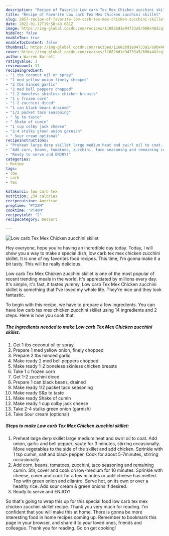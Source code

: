 ```yaml
---
description: "Recipe of Favorite Low carb Tex Mex Chicken zucchini skillet"
title: "Recipe of Favorite Low carb Tex Mex Chicken zucchini skillet"
slug: 2857-recipe-of-favorite-low-carb-tex-mex-chicken-zucchini-skillet
date: 2022-01-17T19:58:43.681Z
image: https://img-global.cpcdn.com/recipes/11682bd1e94733a5/680x482cq70/low-carb-tex-mex-chicken-zucchini-skillet-recipe-main-photo.jpg
hideToc: false
enableToc: true
enableTocContent: false
thumbnail: https://img-global.cpcdn.com/recipes/11682bd1e94733a5/680x482cq70/low-carb-tex-mex-chicken-zucchini-skillet-recipe-main-photo.jpg
cover: https://img-global.cpcdn.com/recipes/11682bd1e94733a5/680x482cq70/low-carb-tex-mex-chicken-zucchini-skillet-recipe-main-photo.jpg
author: Warren Barrett
ratingvalue: 3
reviewcount: 13
recipeingredient:
- "1 tbs coconut oil or spray"
- "1 med yellow onion finely chopped"
- "2 tbs minced garlic"
- "2 med bell peppers chopped"
- "1-2 boneless skinless chicken breasts"
- "1 c frozen corn"
- "1-2 zucchini diced"
- "1 can black beans drained"
- "1/2 packet taco seasoning"
- " Sp to taste"
- " Shake of cumin"
- "1 cup colby jack cheese"
- "2-4 stalks green onion garnish"
- " Sour cream optional"
recipeinstructions:
- "Preheat large derp skillet large medium heat and swirl oil to coat. Add onion, garlic and bell pepper; saute for 3 minutes, stirring occasionally. Move vegetables to the side of the skillet and add chicken. Sprinkle with 1 tsp cumin, salt and black pepper. Cook for about 5-7minutes, stirring occasionally."
- "Add corn, beans, tomatoes, zucchini, taco seasoning and remaining cumin. Stir, cover and cook on low-medium for 10 minutes. Sprinkle with cheese, cover and cook for a few minutes or until cheese has melted. Top with green onion and cilantro. Serve hot, on its own or over a healthy rice. Add sour cream &amp; green onions if desired."
- "Ready to serve and ENJOY!"
categories:
- Recipe
tags:
- low
- carb
- tex

katakunci: low carb tex 
nutrition: 234 calories
recipecuisine: American
preptime: "PT22M"
cooktime: "PT48M"
recipeyield: "2"
recipecategory: Dessert

---
```



![Low carb Tex Mex Chicken zucchini skillet](https://img-global.cpcdn.com/recipes/11682bd1e94733a5/680x482cq70/low-carb-tex-mex-chicken-zucchini-skillet-recipe-main-photo.jpg)

Hey everyone, hope you're having an incredible day today. Today, I will show you a way to make a special dish, low carb tex mex chicken zucchini skillet. It is one of my favorites food recipes. This time, I'm gonna make it a bit tasty. This will be really delicious.

Low carb Tex Mex Chicken zucchini skillet is one of the most popular of recent trending meals in the world. It's appreciated by millions every day. It's simple, it's fast, it tastes yummy. Low carb Tex Mex Chicken zucchini skillet is something that I've loved my whole life. They're nice and they look fantastic.




To begin with this recipe, we have to prepare a few ingredients. You can have low carb tex mex chicken zucchini skillet using 14 ingredients and 2 steps. Here is how you cook that.

<!--inarticleads1-->

##### The ingredients needed to make Low carb Tex Mex Chicken zucchini skillet:

1. Get 1 tbs coconut oil or spray
1. Prepare 1 med yellow onion, finely chopped
1. Prepare 2 tbs minced garlic
1. Make ready 2 med bell peppers chopped
1. Make ready 1-2 boneless skinless chicken breasts
1. Take 1 c frozen corn
1. Get 1-2 zucchini diced
1. Prepare 1 can black beans, drained
1. Make ready 1/2 packet taco seasoning
1. Make ready  S&amp;p to taste
1. Make ready  Shake of cumin
1. Make ready 1 cup colby jack cheese
1. Take 2-4 stalks green onion (garnish)
1. Take  Sour cream (optional)




<!--inarticleads2-->

##### Steps to make Low carb Tex Mex Chicken zucchini skillet:

1. Preheat large derp skillet large medium heat and swirl oil to coat. Add onion, garlic and bell pepper; saute for 3 minutes, stirring occasionally. Move vegetables to the side of the skillet and add chicken. Sprinkle with 1 tsp cumin, salt and black pepper. Cook for about 5-7minutes, stirring occasionally.
1. Add corn, beans, tomatoes, zucchini, taco seasoning and remaining cumin. Stir, cover and cook on low-medium for 10 minutes. Sprinkle with cheese, cover and cook for a few minutes or until cheese has melted. Top with green onion and cilantro. Serve hot, on its own or over a healthy rice. Add sour cream &amp; green onions if desired.
1. Ready to serve and ENJOY!



So that's going to wrap this up for this special food low carb tex mex chicken zucchini skillet recipe. Thank you very much for reading. I'm confident that you will make this at home. There is gonna be more interesting food in home recipes coming up. Remember to bookmark this page in your browser, and share it to your loved ones, friends and colleague. Thank you for reading. Go on get cooking!
